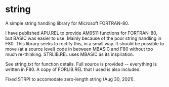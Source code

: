 # string
A simple string handling library for Microsoft FORTRAN-80.

I have published APU.REL to provide AM9511 functions for FORTRAN-80, but BASIC was easier to use. Mainly because of
the poor string handling in F80. This library seeks to rectify this, in a small way. It should be possible to move
(at a source level) code in between MBASIC and F80 without too much re-thinking. STRLIB.REL uses MBASIC as its
inspiration.

See string.txt for function details. Full source is provided -- everything is written in F80. A copy of FORLIB.REL
that I used is also included.

Fixed STRPI to accomodate zero-length string (Aug 30, 2021).
